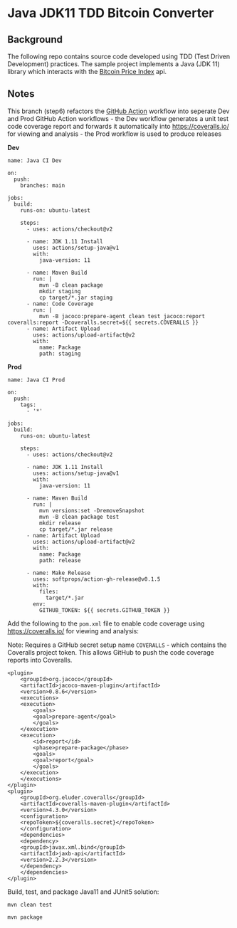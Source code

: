 # Java JDK11 TDD Bitcoin Converter

## Background
The following repo contains source code developed using TDD (Test Driven Development) practices. The sample project implements a Java (JDK 11) library which interacts with the [Bitcoin Price Index](https://www.coindesk.com/coindesk-api) api.

## Notes

This branch (step6) refactors the [GitHub Action](https://github.com/cloudacademy/java-tdd-bitcoinconverter/tree/step6/.github/workflows) workflow into seperate Dev and Prod GitHub Action workflows - the Dev workflow generates a unit test code coverage report and forwards it automatically into https://coveralls.io/ for viewing and analysis - the Prod workflow is used to produce releases

**Dev**

```
name: Java CI Dev

on:
  push:
    branches: main

jobs:
  build:
    runs-on: ubuntu-latest

    steps:
      - uses: actions/checkout@v2

      - name: JDK 1.11 Install
        uses: actions/setup-java@v1
        with:
          java-version: 11

      - name: Maven Build
        run: |
          mvn -B clean package
          mkdir staging
          cp target/*.jar staging
      - name: Code Coverage
        run: |
          mvn -B jacoco:prepare-agent clean test jacoco:report coveralls:report -Dcoveralls.secret=${{ secrets.COVERALLS }}
      - name: Artifact Upload
        uses: actions/upload-artifact@v2
        with:
          name: Package
          path: staging
```

**Prod**

```
name: Java CI Prod

on:
  push:
    tags:
      - '*'

jobs:
  build:
    runs-on: ubuntu-latest

    steps:
      - uses: actions/checkout@v2

      - name: JDK 1.11 Install
        uses: actions/setup-java@v1
        with:
          java-version: 11

      - name: Maven Build
        run: |
          mvn versions:set -DremoveSnapshot
          mvn -B clean package test
          mkdir release
          cp target/*.jar release
      - name: Artifact Upload
        uses: actions/upload-artifact@v2
        with:
          name: Package
          path: release

      - name: Make Release
        uses: softprops/action-gh-release@v0.1.5
        with:
          files:
            target/*.jar
        env:
          GITHUB_TOKEN: ${{ secrets.GITHUB_TOKEN }}
```

Add the following to the ```pom.xml``` file to enable code coverage using https://coveralls.io/ for viewing and analysis:

Note: Requires a GitHub secret setup name ```COVERALLS``` - which contains the Coveralls project token. This allows GitHub to push the code coverage reports into Coveralls.

```
<plugin>	
    <groupId>org.jacoco</groupId>	
    <artifactId>jacoco-maven-plugin</artifactId>	
    <version>0.8.6</version>	
    <executions>	
    <execution>	
        <goals>	
        <goal>prepare-agent</goal>	
        </goals>	
    </execution>	
    <execution>	
        <id>report</id>	
        <phase>prepare-package</phase>	
        <goals>	
        <goal>report</goal>	
        </goals>	
    </execution>	
    </executions>	
</plugin>	
<plugin>	
    <groupId>org.eluder.coveralls</groupId>	
    <artifactId>coveralls-maven-plugin</artifactId>	
    <version>4.3.0</version>	
    <configuration>	
    <repoToken>${coveralls.secret}</repoToken>	
    </configuration>	
    <dependencies>	
    <dependency>	
    <groupId>javax.xml.bind</groupId>	
    <artifactId>jaxb-api</artifactId>	
    <version>2.2.3</version>	
    </dependency>	
    </dependencies>	
</plugin>
```

Build, test, and package Java11 and JUnit5 solution:

```
mvn clean test
```

```
mvn package
```
